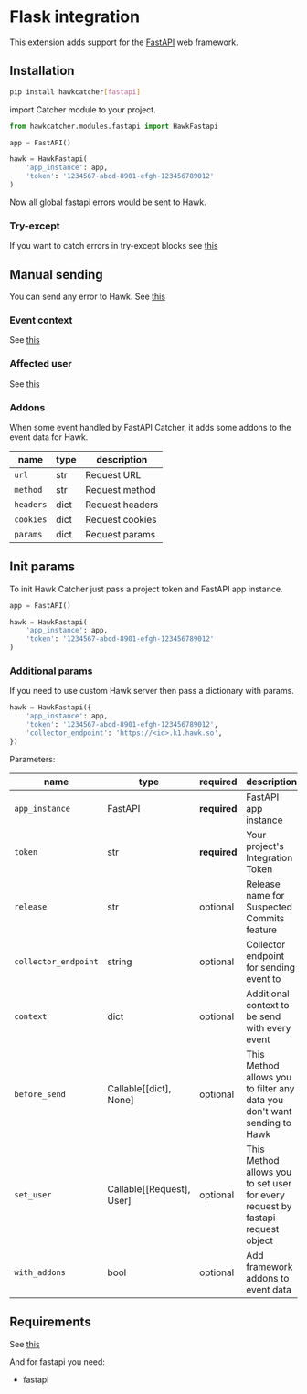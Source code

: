 # Flask integration

This extension adds support for the [FastAPI](https://fastapi.tiangolo.com/) web framework.

## Installation

```bash
pip install hawkcatcher[fastapi]
```

import Catcher module to your project.

```python
from hawkcatcher.modules.fastapi import HawkFastapi
```

```python
app = FastAPI()

hawk = HawkFastapi(
    'app_instance': app,
    'token': '1234567-abcd-8901-efgh-123456789012'
)
```

Now all global fastapi errors would be sent to Hawk.

### Try-except

If you want to catch errors in try-except blocks see [this](../README.md#try-except)

## Manual sending

You can send any error to Hawk. See [this](../README.md#manual-sending)

### Event context

See [this](../README.md#event-context)

### Affected user

See [this](../README.md#affected-user)

### Addons

When some event handled by FastAPI Catcher, it adds some addons to the event data for Hawk.

| name      | type | description     |
| --------- | ---- | --------------- |
| `url`     | str  | Request URL     |
| `method`  | str  | Request method  |
| `headers` | dict | Request headers |
| `cookies` | dict | Request cookies |
| `params`  | dict | Request params  |

## Init params

To init Hawk Catcher just pass a project token and FastAPI app instance.

```python
app = FastAPI()

hawk = HawkFastapi(
    'app_instance': app,
    'token': '1234567-abcd-8901-efgh-123456789012'
)
```

### Additional params

If you need to use custom Hawk server then pass a dictionary with params.

```python
hawk = HawkFastapi({
    'app_instance': app,
    'token': '1234567-abcd-8901-efgh-123456789012',
    'collector_endpoint': 'https://<id>.k1.hawk.so',
})
```

Parameters:

| name                 | type                      | required     | description                                                                    |
| -------------------- | ------------------------- | ------------ | ------------------------------------------------------------------------------ |
| `app_instance`       | FastAPI                   | **required** | FastAPI app instance                                                           |
| `token`              | str                       | **required** | Your project's Integration Token                                               |
| `release`            | str                       | optional     | Release name for Suspected Commits feature                                     |
| `collector_endpoint` | string                    | optional     | Collector endpoint for sending event to                                        |
| `context`            | dict                      | optional     | Additional context to be send with every event                                 |
| `before_send`        | Callable[[dict], None]    | optional     | This Method allows you to filter any data you don't want sending to Hawk       |
| `set_user`           | Callable[[Request], User] | optional     | This Method allows you to set user for every request by fastapi request object |
| `with_addons`        | bool                      | optional     | Add framework addons to event data                                             |

## Requirements

See [this](../README.md#requirements)

And for fastapi you need:

- fastapi
